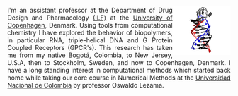 
<p align="justify">
<img src="https://raw.githubusercontent.com/esguerra/mesguerra.org/master/static/images/random_8.png" width="26%" align="right"/>
I'm an assistant professor at the Department of Drug Design and Pharmacology <a href="https://drug.ku.dk/staff/?pure=en/persons/673375">(ILF)</a> at the <a href="https://www.ku.dk">University of Copenhagen</a>, Denmark. Using tools from computational chemistry I have explored the behavior of biopolymers, in particular RNA, triple-helical DNA and G Protein Coupled Receptors (GPCR's). This research has taken me from my native Bogotá, Colombia, to New Jersey, U.S.A, then to Stockholm, Sweden, and now to Copenhagen, Denmark.
I have a long standing interest in computational methods which started back home while taking our core course in Numerical Methods at the <a href="https://unal.edu.co">Universidad Nacional de Colombia</a> by professor Oswaldo Lezama.
</p>


<!--
### Hi there 👋
**esguerra/esguerra** is a ✨ _special_ ✨ repository because its `README.md` (this file) appears on your GitHub profile.

Here are some ideas to get you started:

- 🔭 I’m currently working on ...
- 🌱 I’m currently learning ...
- 👯 I’m looking to collaborate on ...
- 🤔 I’m looking for help with ...
- 💬 Ask me about ...
- 📫 How to reach me: ...
- 😄 Pronouns: ...
- ⚡ Fun fact: ...
-->
